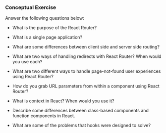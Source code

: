 ### Conceptual Exercise

Answer the following questions below:

- What is the purpose of the React Router?


- What is a single page application?

- What are some differences between client side and server side routing?

- What are two ways of handling redirects with React Router? When would you use each?

- What are two different ways to handle page-not-found user experiences using React Router? 

- How do you grab URL parameters from within a component using React Router?

- What is context in React? When would you use it?

- Describe some differences between class-based components and function
  components in React.

- What are some of the problems that hooks were designed to solve?